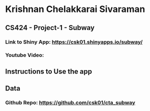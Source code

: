 # Krishnan Chelakkarai Sivaraman  

## CS424 - Project-1 - Subway  
### Link to Shiny App: <https://csk01.shinyapps.io/subway/>

### Youtube Video: 


## Instructions to Use the app  


## Data  


### Github Repo: <https://github.com/csk01/cta_subway>




